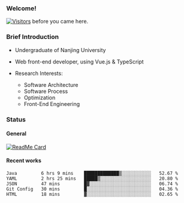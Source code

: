 ### Welcome!

[![Visitors](https://visitor-badge.laobi.icu/badge?page_id=HermitSun.HermitSun)]() before you came here.

### Brief Introduction

- Undergraduate of Nanjing University

- Web front-end developer, using Vue.js & TypeScript

- Research Interests: 
  - Software Architecture
  - Software Process
  - Optimization
  - Front-End Engineering

### Status

#### General

[![ReadMe Card](https://github-readme-stats.hermitsun.vercel.app/api?username=HermitSun&count_private=true&show_icons=true)]()

#### Recent works

<!--START_SECTION:waka-->
```text
Java         6 hrs 9 mins    █████████████▒░░░░░░░░░░░   52.67 % 
YAML         2 hrs 25 mins   █████▒░░░░░░░░░░░░░░░░░░░   20.80 % 
JSON         47 mins         █▓░░░░░░░░░░░░░░░░░░░░░░░   06.74 % 
Git Config   30 mins         █░░░░░░░░░░░░░░░░░░░░░░░░   04.36 % 
HTML         18 mins         ▓░░░░░░░░░░░░░░░░░░░░░░░░   02.65 % 
```
<!--END_SECTION:waka-->
